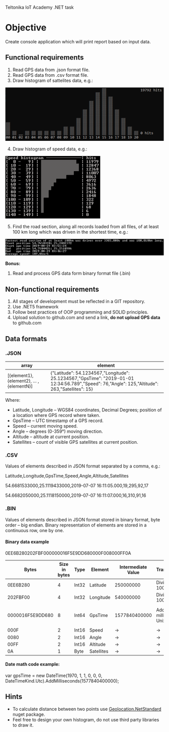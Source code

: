 Teltonika IoT Academy .NET task

# Objective

Create console application which will print report based on input data.

## Functional requirements

1. Read GPS data from .json format file.
2. Read GPS data from .csv format file.
3. Draw histogram of sattelites data, e.g.:
   
![](https://github.com/shmitzas/teltonika-internship-task/blob/main/docs_images/satellites.png)

4. Draw histogram of speed data, e.g.:

![](https://github.com/shmitzas/teltonika-internship-task/blob/main/docs_images/speed.png)

5. Find the road section, along all records loaded from all files, of at least 100 km long which was driven in the shortest time, e.g.:

![](https://github.com/shmitzas/teltonika-internship-task/blob/main/docs_images/calc.png)

**Bonus:**
1. Read and process GPS data form binary format file (.bin)

## Non-functional requirements
1. All stages of development must be reflected in a GIT repository.
2. Use .NET5 framework
3. Follow best practices of OOP programming and SOLID principles.
4. Upload solution to github.com and send a link, **do not upload GPS data** to github.com

## Data formats
### .JSON

| array | element |
| --- | --- |
| [{element1}, {element2}, … , {elementN}] | {"Latitude": 54.1234567,"Longitude": 25.1234567,"GpsTime": "2019-01-01 12:34:56.789","Speed": 76,"Angle": 125,"Altitude": 263,"Satellites": 15} |

Where:

- Latitude, Longitude – WGS84 coordinates, Decimal Degrees; position of a location where GPS record where taken.
- GpsTime – UTC timestamp of a GPS record.
- Speed – current moving speed.
- Angle – degrees (0-359°) moving direction.
- Altitude – altitude at current position.
- Satellites – count of visible GPS satellites at current position.

### .CSV
Values of elements described in JSON format separated by a comma, e.g.:

Latitude,Longitude,GpsTime,Speed,Angle,Altitude,Satellites

54.6681533000,25.1119433000,2019-07-07 16:11:05.000,19,295,92,17

54.6682050000,25.1118150000,2019-07-07 16:11:07.000,16,310,91,16

### .BIN

Values of elements described in JSON format stored in binary format, byte order – big endian. Binary representation of elements are stored in a continuous row, one by one.

#### Binary data example
0EE6B280202FBF000000016F5E9DD680000F008000FF0A

| Bytes | Size in bytes | Type | Element | Intermediate Value | Transformation | Final value |
| --- | --- | --- | --- | --- | --- | --- |
| 0EE6B280 | 4 | Int32 | Latitude | 250000000 | Divide by 10000000 | 54.0 |
| 202FBF00 | 4 | Int32 | Longitude | 540000000 | Divide by 10000000 | 25.0 |
| 0000016F5E9DD680 | 8 | Int64 | GpsTime | 1577840400000 | Add milliseconds to Unix Epoch | 2020-01-01 01:00:00 UTC |
| 000F | 2 | Int16 | Speed | → | → | 15 |
| 0080 | 2 | Int16 | Angle | → | → | 128 |
| 00FF | 2 | Int16 | Altitude | → | → | 255 |
| 0A | 1 | Byte | Satellites | → | → | 10 |

#### Date math code example:
var gpsTime = new DateTime(1970, 1, 1, 0, 0, 0, DateTimeKind.Utc).AddMilliseconds(1577840400000);

## Hints
- To calculate distance between two points use [Geolocation.NetStandard](https://www.nuget.org/packages/Geolocation.NetStandard/) nuget package.
- Feel free to design your own histogram, do not use third party libraries to draw it.
